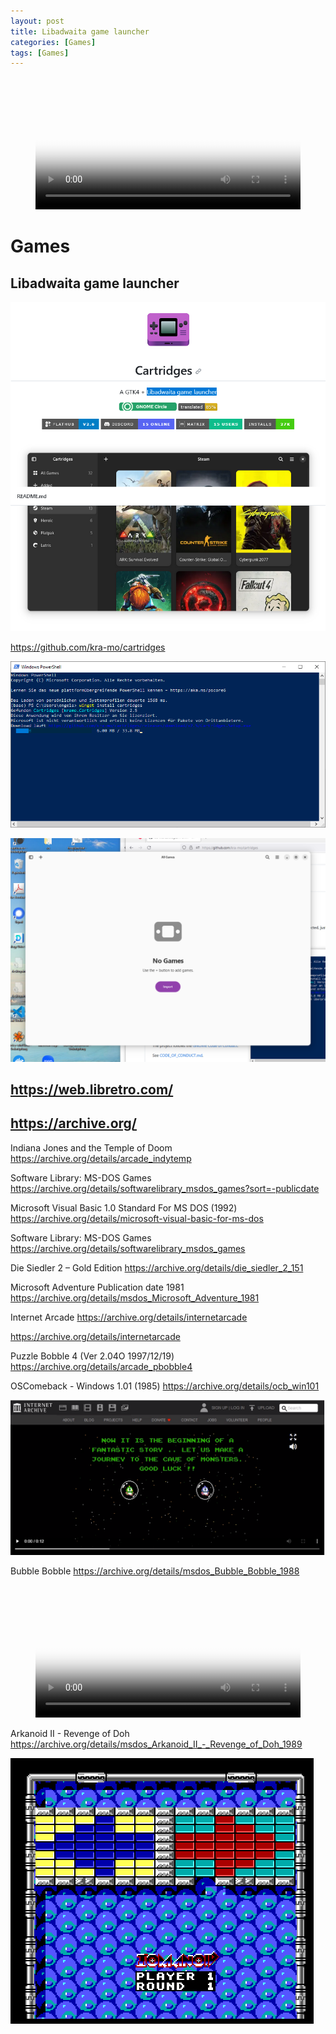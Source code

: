 ```yaml
---
layout: post
title: Libadwaita game launcher
categories: [Games]
tags: [Games]
--- 
```


<figure class="video_container">
  <video width="100%"  controls="true" allowfullscreen="true" poster="/pics/20231012100623_bubbleBobble.png">
    <source src="/mov/2023-10-11-13-09-12-bubble-bobble.mp4" type="video/mp4">
  </video>
</figure>



# Games

## Libadwaita game launcher
![](../pics/20231011122455.png)

https://github.com/kra-mo/cartridges

![](../pics/20231011122624.png)

![](../pics/20231011122723.png)


## https://web.libretro.com/

## https://archive.org/

Indiana Jones and the Temple of Doom
https://archive.org/details/arcade_indytemp

Software Library: MS-DOS Games
https://archive.org/details/softwarelibrary_msdos_games?sort=-publicdate


Microsoft Visual Basic 1.0 Standard For MS DOS (1992)
https://archive.org/details/microsoft-visual-basic-for-ms-dos

Software Library: MS-DOS Games
https://archive.org/details/softwarelibrary_msdos_games

Die Siedler 2 – Gold Edition
https://archive.org/details/die_siedler_2_151


Microsoft Adventure Publication date     1981 
https://archive.org/details/msdos_Microsoft_Adventure_1981

Internet Arcade
https://archive.org/details/internetarcade


https://archive.org/details/internetarcade


Puzzle Bobble 4 (Ver 2.04O 1997/12/19) 
https://archive.org/details/arcade_pbobble4


OSComeback - Windows 1.01 (1985)
https://archive.org/details/ocb_win101

![](../pics/20231012100623_bubbleBobble.png)

Bubble Bobble
https://archive.org/details/msdos_Bubble_Bobble_1988

<figure class="video_container">
  <video width="100%"  controls="true" allowfullscreen="true" poster="/pics/20231012100623_bubbleBobble.png">
    <source src="/mov/2023-10-11-13-09-12-bubble-bobble.mp4" type="video/mp4">
  </video>
</figure>

Arkanoid II - Revenge of Doh
https://archive.org/details/msdos_Arkanoid_II_-_Revenge_of_Doh_1989

![](../pics/20231011131544.png)